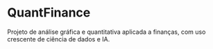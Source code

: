 # QuantFinance
Projeto de análise gráfica e quantitativa aplicada a finanças, com uso crescente de ciência de dados e IA.
